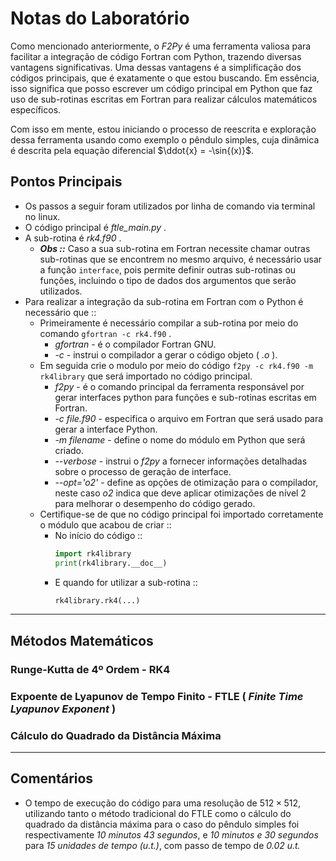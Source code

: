 # Notas do Laboratório

Como mencionado anteriormente, o _F2Py_ é uma ferramenta valiosa para facilitar a integração de código Fortran com Python, trazendo diversas vantagens significativas. Uma dessas vantagens é a simplificação dos códigos principais, que é exatamente o que estou buscando. Em essência, isso significa que posso escrever um código principal em Python que faz uso de sub-rotinas escritas em Fortran para realizar cálculos matemáticos específicos.

Com isso em mente, estou iniciando o processo de reescrita e exploração dessa ferramenta usando como exemplo o pêndulo simples, cuja dinâmica é descrita pela equação diferencial $\ddot{x} = -\sin{(x)}$.

##  Pontos Principais
  * Os passos a seguir foram utilizados por linha de comando via terminal no linux.
  * O código principal é  _ftle_main.py_ .
  * A sub-rotina é  _rk4.f90_ .
    * ***Obs ::*** Caso a sua sub-rotina em Fortran necessite chamar outras sub-rotinas que se encontrem no mesmo arquivo, é necessário usar a função ```interface```, pois permite definir outras sub-rotinas ou funções, incluindo o tipo de dados dos argumentos que serão utilizados.
  * Para realizar a integração da sub-rotina em Fortran com o Python é necessário que ::
    * Primeiramente é necessário compilar a sub-rotina por meio do comando ```gfortran -c rk4.f90``` .
      * _gfortran_ - é o compilador Fortran GNU.
      * _-c_ - instrui o compilador a gerar o código objeto ( _.o_ ).
    * Em seguida crie o modulo por meio do código ```f2py -c rk4.f90 -m rk4library``` que será importado no código principal.
      * _f2py_ - é o comando principal da ferramenta responsável por gerar interfaces python para funções e sub-rotinas escritas em Fortran.
      *  _-c file.f90_ - especifica o arquivo em Fortran que será usado para gerar a interface Python.
      *  _-m filename_ - define o nome do módulo em Python que será criado.
      *  _--verbose_ - instrui o _f2py_ a fornecer informações detalhadas sobre o processo de geração de interface.
      *  _--opt='o2'_ - define as opções de otimização para o compilador, neste caso _o2_ indica que deve aplicar otimizações de nível 2 para melhorar o desempenho do código gerado. 
    * Certifique-se de que no código principal foi importado corretamente o módulo que acabou de criar ::
      * No início do código ::
        ```python
        import rk4library
        print(rk4library.__doc__)
        ```
      * E quando for utilizar a sub-rotina ::
        ```python
        rk4library.rk4(...)
        ```
---
## Métodos Matemáticos
### Runge-Kutta de 4º Ordem - RK4
### Expoente de Lyapunov de Tempo Finito - FTLE ( _Finite Time Lyapunov Exponent_ )
### Cálculo do Quadrado da Distância Máxima
---
## Comentários
  * O tempo de execução do código para uma resolução de $512 \times 512$, utilizando tanto o método tradicional do FTLE como o cálculo do quadrado da distância máxima para o caso do pêndulo simples foi respectivamente _10 minutos 43 segundos_, e _10 minutos e 30 segundos_ para _15  unidades de tempo (u.t.)_, com passo de tempo de _0.02 u.t._
